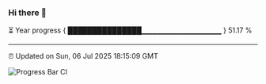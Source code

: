 ### Hi there 👋

⏳ Year progress { ███████████████▁▁▁▁▁▁▁▁▁▁▁▁▁▁▁ } 51.17 %

---

⏰ Updated on Sun, 06 Jul 2025 18:15:09 GMT

![Progress Bar CI](https://github.com/Shyam-Makwana/GitHub-Actions-Demo/workflows/Progress%20Bar%20CI/badge.svg)
